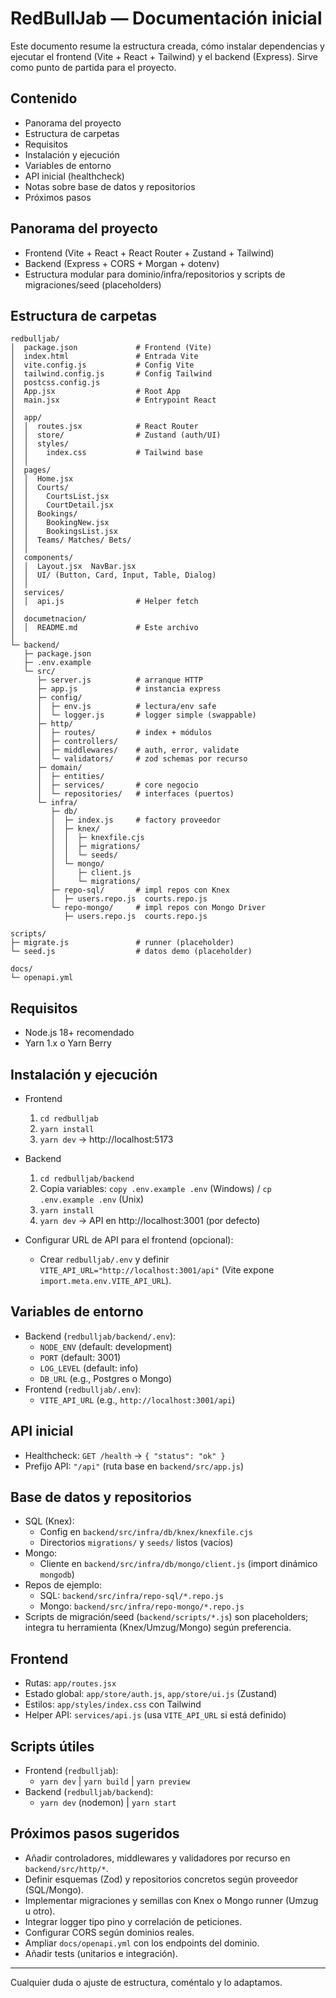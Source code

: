 # RedBullJab — Documentación inicial

Este documento resume la estructura creada, cómo instalar dependencias y ejecutar el frontend (Vite + React + Tailwind) y el backend (Express). Sirve como punto de partida para el proyecto.

## Contenido
- Panorama del proyecto
- Estructura de carpetas
- Requisitos
- Instalación y ejecución
- Variables de entorno
- API inicial (healthcheck)
- Notas sobre base de datos y repositorios
- Próximos pasos

## Panorama del proyecto
- Frontend (Vite + React + React Router + Zustand + Tailwind)
- Backend (Express + CORS + Morgan + dotenv)
- Estructura modular para dominio/infra/repositorios y scripts de migraciones/seed (placeholders)

## Estructura de carpetas
```
redbulljab/
│  package.json             # Frontend (Vite)
│  index.html               # Entrada Vite
│  vite.config.js           # Config Vite
│  tailwind.config.js       # Config Tailwind
│  postcss.config.js
│  App.jsx                  # Root App
│  main.jsx                 # Entrypoint React
│
│  app/
│  │  routes.jsx            # React Router
│  │  store/                # Zustand (auth/UI)
│  │  styles/
│  │    index.css           # Tailwind base
│  │
│  pages/
│  │  Home.jsx
│  │  Courts/
│  │    CourtsList.jsx
│  │    CourtDetail.jsx
│  │  Bookings/
│  │    BookingNew.jsx
│  │    BookingsList.jsx
│  │  Teams/ Matches/ Bets/
│  │
│  components/
│  │  Layout.jsx  NavBar.jsx
│  │  UI/ (Button, Card, Input, Table, Dialog)
│  │
│  services/
│  │  api.js                # Helper fetch
│
│  documetnacion/
│  │  README.md             # Este archivo
│
└─ backend/
   ├─ package.json
   ├─ .env.example
   └─ src/
      ├─ server.js          # arranque HTTP
      ├─ app.js             # instancia express
      ├─ config/
      │  ├─ env.js          # lectura/env safe
      │  └─ logger.js       # logger simple (swappable)
      ├─ http/
      │  ├─ routes/         # index + módulos
      │  ├─ controllers/
      │  ├─ middlewares/    # auth, error, validate
      │  └─ validators/     # zod schemas por recurso
      ├─ domain/
      │  ├─ entities/
      │  ├─ services/       # core negocio
      │  └─ repositories/   # interfaces (puertos)
      └─ infra/
         ├─ db/
         │  ├─ index.js     # factory proveedor
         │  ├─ knex/
         │  │  ├─ knexfile.cjs
         │  │  ├─ migrations/
         │  │  └─ seeds/
         │  └─ mongo/
         │     ├─ client.js
         │     └─ migrations/
         ├─ repo-sql/       # impl repos con Knex
         │  ├─ users.repo.js  courts.repo.js
         └─ repo-mongo/     # impl repos con Mongo Driver
            ├─ users.repo.js  courts.repo.js

scripts/
├─ migrate.js               # runner (placeholder)
└─ seed.js                  # datos demo (placeholder)

docs/
└─ openapi.yml
```

## Requisitos
- Node.js 18+ recomendado
- Yarn 1.x o Yarn Berry

## Instalación y ejecución
- Frontend
  1. `cd redbulljab`
  2. `yarn install`
  3. `yarn dev` → http://localhost:5173

- Backend
  1. `cd redbulljab/backend`
  2. Copia variables: `copy .env.example .env` (Windows) / `cp .env.example .env` (Unix)
  3. `yarn install`
  4. `yarn dev` → API en http://localhost:3001 (por defecto)

- Configurar URL de API para el frontend (opcional):
  - Crear `redbulljab/.env` y definir `VITE_API_URL="http://localhost:3001/api"` (Vite expone `import.meta.env.VITE_API_URL`).

## Variables de entorno
- Backend (`redbulljab/backend/.env`):
  - `NODE_ENV` (default: development)
  - `PORT` (default: 3001)
  - `LOG_LEVEL` (default: info)
  - `DB_URL` (e.g., Postgres o Mongo)
- Frontend (`redbulljab/.env`):
  - `VITE_API_URL` (e.g., `http://localhost:3001/api`)

## API inicial
- Healthcheck: `GET /health` → `{ "status": "ok" }`
- Prefijo API: `"/api"` (ruta base en `backend/src/app.js`)

## Base de datos y repositorios
- SQL (Knex):
  - Config en `backend/src/infra/db/knex/knexfile.cjs`
  - Directorios `migrations/` y `seeds/` listos (vacíos)
- Mongo:
  - Cliente en `backend/src/infra/db/mongo/client.js` (import dinámico `mongodb`)
- Repos de ejemplo:
  - SQL: `backend/src/infra/repo-sql/*.repo.js`
  - Mongo: `backend/src/infra/repo-mongo/*.repo.js`
- Scripts de migración/seed (`backend/scripts/*.js`) son placeholders; integra tu herramienta (Knex/Umzug/Mongo) según preferencia.

## Frontend
- Rutas: `app/routes.jsx`
- Estado global: `app/store/auth.js`, `app/store/ui.js` (Zustand)
- Estilos: `app/styles/index.css` con Tailwind
- Helper API: `services/api.js` (usa `VITE_API_URL` si está definido)

## Scripts útiles
- Frontend (`redbulljab`):
  - `yarn dev` | `yarn build` | `yarn preview`
- Backend (`redbulljab/backend`):
  - `yarn dev` (nodemon) | `yarn start`

## Próximos pasos sugeridos
- Añadir controladores, middlewares y validadores por recurso en `backend/src/http/*`.
- Definir esquemas (Zod) y repositorios concretos según proveedor (SQL/Mongo).
- Implementar migraciones y semillas con Knex o Mongo runner (Umzug u otro).
- Integrar logger tipo pino y correlación de peticiones.
- Configurar CORS según dominios reales.
- Ampliar `docs/openapi.yml` con los endpoints del dominio.
- Añadir tests (unitarios e integración).

---
Cualquier duda o ajuste de estructura, coméntalo y lo adaptamos.
